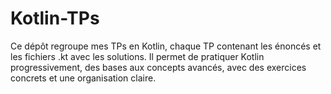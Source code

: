 # Kotlin-TPs
Ce dépôt regroupe mes TPs en Kotlin, chaque TP contenant les énoncés et les fichiers .kt avec les solutions. Il permet de pratiquer Kotlin progressivement, des bases aux concepts avancés, avec des exercices concrets et une organisation claire.
